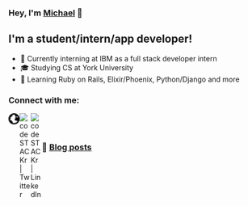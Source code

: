 ### Hey, I'm [Michael](https://www.mroudnitski.com/) 👋

## I'm a student/intern/app developer!
- 💼 Currently interning at IBM as a full stack developer intern
- 🎓 Studying CS at York University
- 🌱 Learning Ruby on Rails, Elixir/Phoenix, Python/Django and more

### Connect with me:
[<img align="left" alt="codeSTACKr.com" width="22px" src="https://raw.githubusercontent.com/iconic/open-iconic/master/svg/globe.svg" />](https://www.mroudnitski.com/)
[<img align="left" alt="codeSTACKr | Twitter" width="22px" src="https://cdn.jsdelivr.net/npm/simple-icons@v3/icons/twitter.svg" />](https://twitter.com/mroudnitski)
[<img align="left" alt="codeSTACKr | LinkedIn" width="22px" src="https://cdn.jsdelivr.net/npm/simple-icons@v3/icons/linkedin.svg" />](https://www.linkedin.com/in/michael-roudnitski/)

<br />
<br />

### 📕 [Blog posts](https://www.mroudnitski.com/blog)
